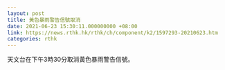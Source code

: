 ```yaml
---
layout: post
title: 黃色暴雨警告信號取消
date: 2021-06-23 15:30:11.000000000 +08:00
link: https://news.rthk.hk/rthk/ch/component/k2/1597293-20210623.htm
categories: rthk
---
```


天文台在下午3時30分取消黃色暴雨警告信號。
